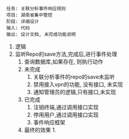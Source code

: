 	任务: 关联分析事件响应规则
	项目: 湖南省集中管控
	阶段: 详细设计
	输入: 代码
	输出: 设计文档, 未完成功能说明

1. 逻辑
2. 监听Repo的save方法,完成后,进行事件处理
	1. 查询数据库,如果存在, 则执行动作
	2. 未完成
		1. 关联分析事件的repo的save未监听
		2. 禁用接入vpn的功能, 没有接口, 未实现
		3. 通知管理员的逻辑,只有接口,未实现
	3. 已完成
		1. 注销终端,通过调用接口实现
		2. 停用用户,通过调用接口实现
		3. 事件响应框架
	4. 最终的效果
		1. 